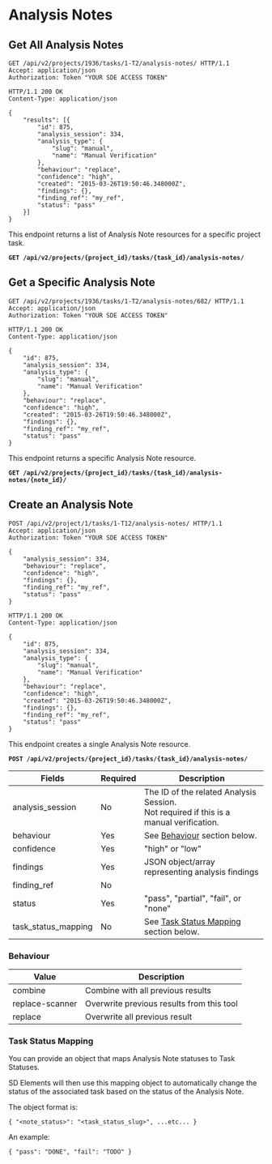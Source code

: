 # Analysis Notes

## Get All Analysis Notes

```http
GET /api/v2/projects/1936/tasks/1-T2/analysis-notes/ HTTP/1.1
Accept: application/json
Authorization: Token "YOUR SDE ACCESS TOKEN"
```

```http
HTTP/1.1 200 OK
Content-Type: application/json

{
    "results": [{
        "id": 875,
        "analysis_session": 334,
        "analysis_type": {
            "slug": "manual",
            "name": "Manual Verification"
        },
        "behaviour": "replace",
        "confidence": "high",
        "created": "2015-03-26T19:50:46.348000Z",
        "findings": {},
        "finding_ref": "my_ref",
        "status": "pass"
    }]
}
```

This endpoint returns a list of Analysis Note resources for a specific project task.

**`GET /api/v2/projects/{project_id}/tasks/{task_id}/analysis-notes/`**










## Get a Specific Analysis Note

```http
GET /api/v2/projects/1936/tasks/1-T2/analysis-notes/682/ HTTP/1.1
Accept: application/json
Authorization: Token "YOUR SDE ACCESS TOKEN"
```

```http
HTTP/1.1 200 OK
Content-Type: application/json

{
    "id": 875,
    "analysis_session": 334,
    "analysis_type": {
        "slug": "manual",
        "name": "Manual Verification"
    },
    "behaviour": "replace",
    "confidence": "high",
    "created": "2015-03-26T19:50:46.348000Z",
    "findings": {},
    "finding_ref": "my_ref",
    "status": "pass"
}
```

This endpoint returns a specific Analysis Note resource.

**`GET /api/v2/projects/{project_id}/tasks/{task_id}/analysis-notes/{note_id}/`**










## Create an Analysis Note

```http
POST /api/v2/project/1/tasks/1-T12/analysis-notes/ HTTP/1.1
Accept: application/json
Authorization: Token "YOUR SDE ACCESS TOKEN"

{
    "analysis_session": 334,
    "behaviour": "replace",
    "confidence": "high",
    "findings": {},
    "finding_ref": "my_ref",
    "status": "pass"
}
```

```http
HTTP/1.1 200 OK
Content-Type: application/json

{
    "id": 875,
    "analysis_session": 334,
    "analysis_type": {
        "slug": "manual",
        "name": "Manual Verification"
    },
    "behaviour": "replace",
    "confidence": "high",
    "created": "2015-03-26T19:50:46.348000Z",
    "findings": {},
    "finding_ref": "my_ref",
    "status": "pass"
}
```

This endpoint creates a single Analysis Note resource.

**`POST /api/v2/projects/{project_id}/tasks/{task_id}/analysis-notes/`**

Fields              | Required | Description
--------------------|----------|-------------
analysis_session    | No       | The ID of the related Analysis Session.<br>Not required if this is a manual verification.
behaviour           | Yes      | See [Behaviour](#behaviour) section below.
confidence          | Yes      | "high" or "low"
findings            | Yes      | JSON object/array representing analysis findings
finding_ref         | No       |
status              | Yes      | "pass", "partial", "fail", or "none"
task_status_mapping | No       | See [Task Status Mapping](#task-status-mapping) section below.

### Behaviour

Value           | Description
----------------|------------
combine         | Combine with all previous results
replace-scanner | Overwrite previous results from this tool
replace         | Overwrite all previous result

### Task Status Mapping

You can provide an object that maps Analysis Note statuses to Task Statuses.

SD Elements will then use this mapping object to automatically change the status
of the associated task based on the status of the Analysis Note.

The object format is:

`{ "<note_status>": "<task_status_slug>", ...etc... }`

An example:

`{ "pass": "DONE", "fail": "TODO" }`

